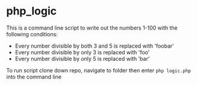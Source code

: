 # php_logic

This is a command line script to write out the numbers 1-100 with the following conditions:

* Every number divisible by both 3 and 5 is replaced with 'foobar'
* Every number divisible by only 3 is replaced with 'foo'
* Every number divisible by only 5 is replaced with 'bar'

To run script clone down repo, navigate to folder then enter ```php logic.php``` into the command line